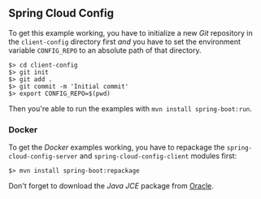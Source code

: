 ## Spring Cloud Config ##

To get this example working, you have to initialize a new *Git* repository in
the ```client-config``` directory first *and* you have to set the environment variable
```CONFIG_REPO``` to an absolute path of that directory.

```
$> cd client-config
$> git init
$> git add .
$> git commit -m 'Initial commit'
$> export CONFIG_REPO=$(pwd)
```

Then you're able to run the examples with ```mvn install spring-boot:run```.

### Docker ###

To get the *Docker* examples working, you have to repackage the ```spring-cloud-config-server```
and ```spring-cloud-config-client``` modules first:

```
$> mvn install spring-boot:repackage
```

Don't forget to download the *Java JCE* package from
[Oracle](http://www.oracle.com/technetwork/java/javase/downloads/jce8-download-2133166.html).
